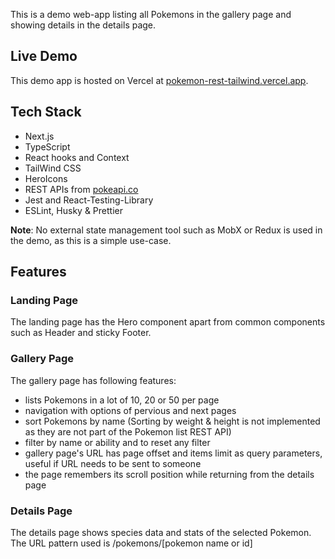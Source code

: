 This is a demo web-app listing all Pokemons in the gallery page and showing details in the details page.

## Live Demo
This demo app is hosted on Vercel at [pokemon-rest-tailwind.vercel.app](https://pokemon-rest-tailwind.vercel.app/).

## Tech Stack
- Next.js
- TypeScript
- React hooks and Context
- TailWind CSS
- HeroIcons
- REST APIs from [pokeapi.co](https://pokeapi.co)
- Jest and React-Testing-Library
- ESLint, Husky & Prettier

**Note**: No external state management tool such as MobX or Redux is used in the demo, as this is a simple use-case.

## Features
### Landing Page
The landing page has the Hero component apart from common components such as Header and sticky Footer.

### Gallery Page
The gallery page has following features:
- lists Pokemons in a lot of 10, 20 or 50 per page
- navigation with options of pervious and next pages
- sort Pokemons by name (Sorting by weight & height is not implemented as they are not part of the Pokemon list REST API)
- filter by name or ability and to reset any filter
- gallery page's URL has page offset and items limit as query parameters, useful if URL needs to be sent to someone
- the page remembers its scroll position while returning from the details page

### Details Page
The details page shows species data and stats of the selected Pokemon. The URL pattern used is /pokemons/[pokemon name or id]
